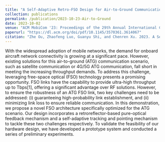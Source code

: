 ```yaml
---
title: "A Self-Adaptive Retro-FSO Design for Air-to-Ground Communication"
collection: publications
permalink: /publication/2023-10-23-Air-to-Ground
date: 2023-10-02
venue: "ACM MobiCom '23: Proceedings of the 29th Annual International Conference on Mobile Computing and Networking"
paperurl: "https://dl.acm.org/doi/pdf/10.1145/3570361.3614067"
citation: "Zhe Ou, Zhaofeng Luo, Guanyu Shi, and Chenren Xu. 2023. A Self-Adaptive Retro-FSO Design for Air-to-Ground Communication."
---
```


With the widespread adoption of mobile networks, the demand for onboard aircraft network connectivity is growing at a significant pace. However, existing solutions for this air-to-ground (ATG) communication scenario, such as satellite communication or 4G/5G ATG communication, fall short in meeting the increasing throughput demands. To address this challenge, leveraging free-space optical (FSO) technology presents a promising opportunity. FSO links have the capability to provide ultra-high throughput up to Tbps[1], offering a significant advantage over RF solutions. However, to ensure the robustness of an ATG FSO link, two key challenges need to be addressed: (i) guaranteeing high-probability link establishment, and (ii) minimizing link loss to ensure reliable communication. In this demonstration, we propose a novel FSO architecture specifically optimized for the ATG scenario. Our design incorporates a retroreflector-based pure-optical feedback mechanism and a self-adaptive tracking and pointing mechanism to tackle these two challenges respectively. To validate the feasibility of our hardware design, we have developed a prototype system and conducted a series of preliminary experiments.